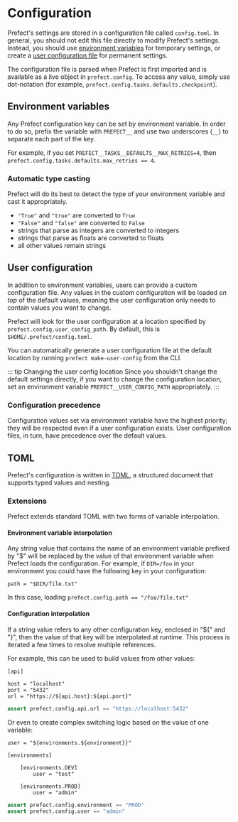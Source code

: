 # Configuration

Prefect's settings are stored in a configuration file called `config.toml`. In general, you should not edit this file directly to modify Prefect's settings. Instead, you should use [environment variables](#environment-variables) for temporary settings, or create a [user configuration file](#user-configuration) for permanent settings.

The configuration file is parsed when Prefect is first imported and is available as a live object in `prefect.config`. To access any value, simply use dot-notation (for example, `prefect.config.tasks.defaults.checkpoint`).

## Environment variables

Any Prefect configuration key can be set by environment variable. In order to do so, prefix the variable with `PREFECT__` and use two underscores (`__`) to separate each part of the key.

For example, if you set `PREFECT__TASKS__DEFAULTS__MAX_RETRIES=4`, then `prefect.config.tasks.defaults.max_retries == 4`.

### Automatic type casting

Prefect will do its best to detect the type of your environment variable and cast it appropriately.

- `"True"` and `"true"` are converted to `True`
- `"False"` and `"false"` are converted to `False`
- strings that parse as integers are converted to integers
- strings that parse as floats are converted to floats
- all other values remain strings

## User configuration

In addition to environment variables, users can provide a custom configuration file. Any values in the custom configuration will be loaded *on top* of the default values, meaning the user configuration only needs to contain values you want to change.

Prefect will look for the user configuration at a location specified by `prefect.config.user_config_path`. By default, this is `$HOME/.prefect/config.toml`.

You can automatically generate a user configuration file at the default location by running `prefect make-user-config` from the CLI.


::: tip Changing the user config location
Since you shouldn't change the default settings directly, if you want to change the configuration location, set an environment variable `PREFECT__USER_CONFIG_PATH` appropriately.
:::

### Configuration precedence

Configuration values set via environment variable have the highest priority; they will be respected even if a user configuration exists. User configuration files, in turn, have precedence over the default values.


## TOML

Prefect's configuration is written in [TOML](https://github.com/toml-lang/toml), a structured document that supports typed values and nesting.

### Extensions

Prefect extends standard TOML with two forms of variable interpolation.

#### Environment variable interpolation

Any string value that contains the name of an environment variable prefixed by "\$" will be replaced by the value of that environment variable when Prefect loads the configuration. For example, if `DIR=/foo` in your environment you could have the following key in your configuration:

```
path = "$DIR/file.txt"
```

In this case, loading `prefect.config.path == "/foo/file.txt"`

#### Configuration interpolation

If a string value refers to any other configuration key, enclosed in "\${" and "}", then the value of that key will be interpolated at runtime. This process is iterated a few times to resolve multiple references.

For example, this can be used to build values from other values:

```
[api]

host = "localhost"
port = "5432"
url = "https://${api.host}:${api.port}"
```

```python
assert prefect.config.api.url == "https://localhost:5432"
```

Or even to create complex switching logic based on the value of one variable:

```
user = "${environments.${environment}}"

[environments]

    [environments.DEV]
        user = "test"

    [environments.PROD]
        user = "admin"
```

```python
assert prefect.config.environment == "PROD"
assert prefect.config.user == "admin"
```
